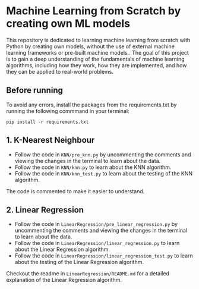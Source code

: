 # **Machine Learning from Scratch by creating own ML models**

This repository is dedicated to learning machine learning from scratch with Python by creating own models, without the use of external machine learning frameworks or pre-built machine models.. The goal of this project is to gain a deep understanding of the fundamentals of machine learning algorithms, including how they work, how they are implemented, and how they can be applied to real-world problems.

## Before running
    
To avoid any errors, install the packages from the requirements.txt by running the following commmand in your terminal:

```
pip install -r requirements.txt
```


## 1. K-Nearest Neighbour

- Follow the code in `KNN/pre_knn.py` by uncommenting the comments and viewing the changes in the terminal to learn about the data.
- Follow the code in `KNN/knn.py` to learn about the KNN algorithm.
- Follow the code in `KNN/knn_test.py` to learn about the testing of the KNN algorithm.

The code is commented to make it easier to understand.


## 2. Linear Regression

- Follow the code in `LinearRegression/pre_linear_regression.py` by uncommenting the comments and viewing the changes in the terminal to learn about the data.
- Follow the code in `LinearRegression/linear_regression.py` to learn about the Linear Regression algorithm.
- Follow the code in `LinearRegression/linear_regression_test.py` to learn about the testing of the Linear Regression algorithm.

Checkout the readme in `LinearRegression/README.md` for a detailed explanation of the Linear Regression algorithm.
